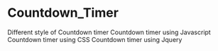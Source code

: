 # Countdown_Timer
Different style of Countdown timer
Countdown timer using Javascript
Countdown timer using CSS
Countdown timer using Jquery

